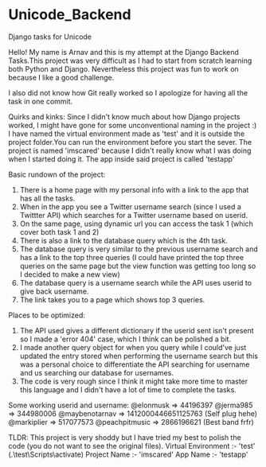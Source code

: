 # Unicode_Backend
 Django tasks for Unicode
 
 Hello! My name is Arnav and this is my attempt at the Django Backend Tasks.This project was very difficult as I had to start from scratch learning both Python and Django. Nevertheless this project was fun to work on because I like a good challenge.
 
 I also did not know how Git really worked so I apologize for having all the task in one commit.
 
 Quirks and kinks:
 Since I didn't know much about how Django projects worked, I might have gone for some unconventional naming in the project :)
 I have named the virtual environment made as 'test' and it is outside the project folder.You can run the environment before you start the sever.
 The project is named 'imscared' because I didn't really know what I was doing when I started doing it.
 The app inside said project is called 'testapp'
 
 Basic rundown of the project:
 1) There is a home page with my personal info with a link to the app that has all the tasks.
 2) When in the app you see a Twitter username search (since I used a Twittter API) which searches for a Twitter username based on userid.
 3) On the same page, using dynamic url you can access the task 1 (which cover both task 1 and 2)
 4) There is also a link to the database query which is the 4th task.
 5) The database query is very similar to the previous username search and has a link to the top three queries (I could have printed the top three queries on the same page but the view function was getting too long so I decided to  make a new view)
 6) The database query is a username search while the API uses userid to give back username.
 7) The link takes you to a page which shows top 3 queries.

Places to be optimized:
1) The API used gives a different dictionary if the userid sent isn't present so I made a 'error 404' case, which I think can be polished a bit.
2) I made another query object for when you query while I could've just updated the entry stored when performing the username search but this was a personal choice to differentiate the API searching for username and us searching our database for usernames.
3) The code is very rough since I think it might take more time to master this language and I didn't have a lot of time to complete the tasks.

Some working userid and username:
@elonmusk => 44196397
@jerma985 => 344980006
@maybenotarnav => 1412000446651125763 (Self plug hehe)
@markiplier => 517077573
@peachpitmusic => 2866196621 (Best band frfr)

TLDR:
This project is very shoddy but I have tried my best to polish the code (you do not want to see the original files).
Virtual Environment :- 'test' (.\test\Scripts\activate)
Project Name :- 'imscared'
App Name :- 'testapp'




